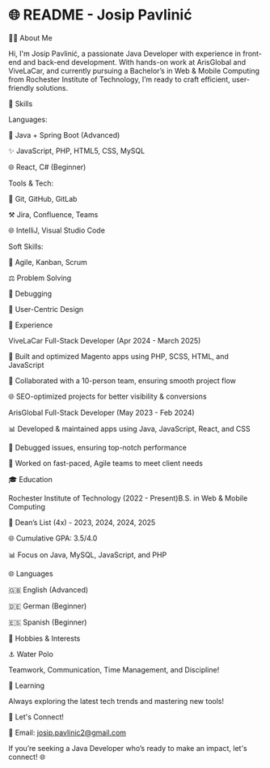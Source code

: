 # 🌐 README - Josip Pavlinić

👨‍💻 About Me

Hi, I'm Josip Pavlinić, a passionate Java Developer with experience in front-end and back-end development. With hands-on work at ArisGlobal and ViveLaCar, and currently pursuing a Bachelor’s in Web & Mobile Computing from Rochester Institute of Technology, I’m ready to craft efficient, user-friendly solutions.


🔧 Skills

Languages:

💪 Java + Spring Boot (Advanced)

✨ JavaScript, PHP, HTML5, CSS, MySQL

🌐 React, C# (Beginner)

Tools & Tech:

🔎 Git, GitHub, GitLab

⚒️ Jira, Confluence, Teams

🌐 IntelliJ, Visual Studio Code

Soft Skills:

🔄 Agile, Kanban, Scrum

⚖️ Problem Solving

🔎 Debugging

🔧 User-Centric Design


💼 Experience

ViveLaCar Full-Stack Developer (Apr 2024 - March 2025)

🔄 Built and optimized Magento apps using PHP, SCSS, HTML, and JavaScript

💬 Collaborated with a 10-person team, ensuring smooth project flow

🌐 SEO-optimized projects for better visibility & conversions

ArisGlobal Full-Stack Developer (May 2023 - Feb 2024)

📊 Developed & maintained apps using Java, JavaScript, React, and CSS

🔧 Debugged issues, ensuring top-notch performance

🔄 Worked on fast-paced, Agile teams to meet client needs


🎓 Education

Rochester Institute of Technology (2022 - Present)B.S. in Web & Mobile Computing

💎 Dean’s List (4x) - 2023, 2024, 2024, 2025

🌐 Cumulative GPA: 3.5/4.0

📊 Focus on Java, MySQL, JavaScript, and PHP

🌐 Languages

🇬🇧 English (Advanced)

🇩🇪 German (Beginner)

🇪🇸 Spanish (Beginner)


🌟 Hobbies & Interests

⚓ Water Polo

Teamwork, Communication, Time Management, and Discipline!

🔬 Learning

Always exploring the latest tech trends and mastering new tools!


📢 Let's Connect!

📧 Email: josip.pavlinic2@gmail.com

If you’re seeking a Java Developer who’s ready to make an impact, let's connect! 🌐

